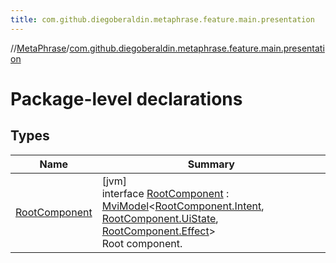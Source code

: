 ```yaml
---
title: com.github.diegoberaldin.metaphrase.feature.main.presentation
---
```

//[MetaPhrase](../../index.html)/[com.github.diegoberaldin.metaphrase.feature.main.presentation](index.html)



# Package-level declarations



## Types


| Name | Summary |
|---|---|
| [RootComponent](-root-component/index.html) | [jvm]<br>interface [RootComponent](-root-component/index.html) : [MviModel](../com.github.diegoberaldin.metaphrase.core.common.architecture/-mvi-model/index.html)&lt;[RootComponent.Intent](-root-component/-intent/index.html), [RootComponent.UiState](-root-component/-ui-state/index.html), [RootComponent.Effect](-root-component/-effect/index.html)&gt; <br>Root component. |

